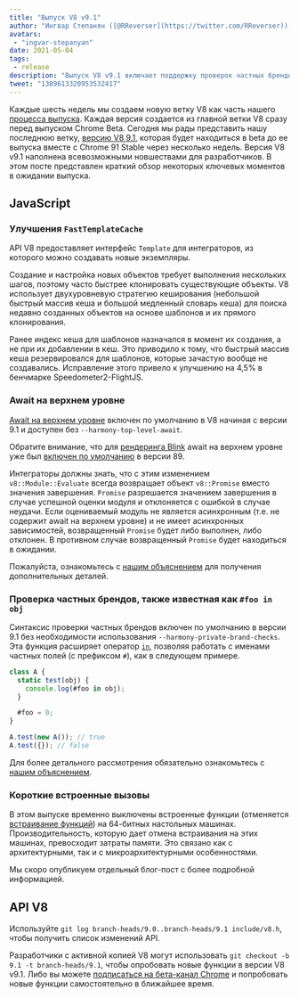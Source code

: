 ```yaml
---
title: "Выпуск V8 v9.1"
author: "Ингвар Степанян ([@RReverser](https://twitter.com/RReverser)), тестирую мой личный бренд"
avatars:
 - "ingvar-stepanyan"
date: 2021-05-04
tags:
 - release
description: "Выпуск V8 v9.1 включает поддержку проверок частных брендов, активацию await на верхнем уровне по умолчанию и улучшения производительности."
tweet: "1389613320953532417"
---
```

Каждые шесть недель мы создаем новую ветку V8 как часть нашего [процесса выпуска](https://v8.dev/docs/release-process). Каждая версия создается из главной ветки V8 сразу перед выпуском Chrome Beta. Сегодня мы рады представить нашу последнюю ветку, [версию V8 9.1](https://chromium.googlesource.com/v8/v8.git/+log/branch-heads/9.1), которая будет находиться в beta до ее выпуска вместе с Chrome 91 Stable через несколько недель. Версия V8 v9.1 наполнена всевозможными новшествами для разработчиков. В этом посте представлен краткий обзор некоторых ключевых моментов в ожидании выпуска.

<!--truncate-->
## JavaScript

### Улучшения `FastTemplateCache`

API V8 предоставляет интерфейс `Template` для интеграторов, из которого можно создавать новые экземпляры.

Создание и настройка новых объектов требует выполнения нескольких шагов, поэтому часто быстрее клонировать существующие объекты. V8 использует двухуровневую стратегию кеширования (небольшой быстрый массив кеша и большой медленный словарь кеша) для поиска недавно созданных объектов на основе шаблонов и их прямого клонирования.

Ранее индекс кеша для шаблонов назначался в момент их создания, а не при их добавлении в кеш. Это приводило к тому, что быстрый массив кеша резервировался для шаблонов, которые зачастую вообще не создавались. Исправление этого привело к улучшению на 4,5% в бенчмарке Speedometer2-FlightJS.

### Await на верхнем уровне

[Await на верхнем уровне](https://v8.dev/features/top-level-await) включен по умолчанию в V8 начиная с версии 9.1 и доступен без `--harmony-top-level-await`.

Обратите внимание, что для [рендеринга Blink](https://www.chromium.org/blink) await на верхнем уровне уже был [включен по умолчанию](https://v8.dev/blog/v8-release-89#top-level-await) в версии 89.

Интеграторы должны знать, что с этим изменением `v8::Module::Evaluate` всегда возвращает объект `v8::Promise` вместо значения завершения. `Promise` разрешается значением завершения в случае успешной оценки модуля и отклоняется с ошибкой в случае неудачи. Если оцениваемый модуль не является асинхронным (т.е. не содержит await на верхнем уровне) и не имеет асинхронных зависимостей, возвращенный `Promise` будет либо выполнен, либо отклонен. В противном случае возвращенный `Promise` будет находиться в ожидании.

Пожалуйста, ознакомьтесь с [нашим объяснением](https://v8.dev/features/top-level-await) для получения дополнительных деталей.

### Проверка частных брендов, также известная как `#foo in obj`

Синтаксис проверки частных брендов включен по умолчанию в версии 9.1 без необходимости использования `--harmony-private-brand-checks`. Эта функция расширяет оператор [`in`](https://developer.mozilla.org/en-US/docs/Web/JavaScript/Reference/Operators/in), позволяя работать с именами частных полей (с префиксом `#`), как в следующем примере.

```javascript
class A {
  static test(obj) {
    console.log(#foo in obj);
  }

  #foo = 0;
}

A.test(new A()); // true
A.test({}); // false
```

Для более детального рассмотрения обязательно ознакомьтесь с [нашим объяснением](https://v8.dev/features/private-brand-checks).

### Короткие встроенные вызовы

В этом выпуске временно выключены встроенные функции (отменяется [встраивание функций](https://v8.dev/blog/embedded-builtins)) на 64-битных настольных машинах. Производительность, которую дает отмена встраивания на этих машинах, превосходит затраты памяти. Это связано как с архитектурными, так и с микроархитектурными особенностями.

Мы скоро опубликуем отдельный блог-пост с более подробной информацией.

## API V8

Используйте `git log branch-heads/9.0..branch-heads/9.1 include/v8.h`, чтобы получить список изменений API.

Разработчики с активной копией V8 могут использовать `git checkout -b 9.1 -t branch-heads/9.1`, чтобы опробовать новые функции в версии V8 v9.1. Либо вы можете [подписаться на бета-канал Chrome](https://www.google.com/chrome/browser/beta.html) и попробовать новые функции самостоятельно в ближайшее время.
